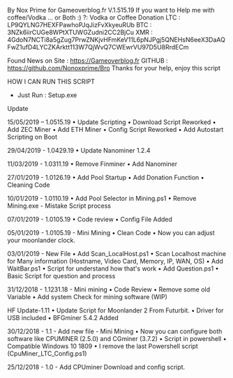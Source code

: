 By Nox Prime for Gameoverblog.fr
V.1.515.19
If you want to Help me with coffee/Vodka ... or Both :) ?:
Vodka or Coffee Donation
LTC : LP9QYLNG7HEXFPawhoPJqJizFvXkyeuRUb
BTC : 3NZk6iirCUGe8WPtXTUWGZudni2CC2BjCu
XMR : 4GdoN7NCTi8a5gZug7PrwZNKjvHFmKeV11L6pNJPgj5QNEHsN6eeX3DaAQFwZ1ufD4LYCZKArktt113W7QjWvQ7CWEwrVU97D5U8RrdECm

Found News on
Site : https://Gameoverblog.fr
GITHUB : https://github.com/Nonoxprime/Bro
Thanks for your help, enjoy this script

HOW I CAN RUN THIS SCRIPT
-	Just Run : Setup.exe 

Update

15/05/2019 – 1.0515.19
•	Update Scripting
•	Download Script Reworked
•	Add ZEC Miner
•	Add ETH Miner
•	Config Script Reworked
•	Add Autostart Scripting on Boot

29/04/2019 - 1.0429.19
•	Update Nanominer 1.2.4

11/03/2019 - 1.0311.19
•	Remove Finminer
•	Add Nanominer

27/01/2019 - 1.0126.19
•	Add Pool Startup
•	Add Donation Function
•	Cleaning Code

10/01/2019 - 1.0110.19
•	Add Pool Selector in Mining.ps1
•	Remove Mining.exe - Mistake Script process

07/01/2019 - 1.0105.19
•	Code review
•	Config File Added

05/01/2019 - 1.0105.19 - Mini Mining
•	Clean Code
•	Now you can adjust your moonlander clock.

03/01/2019 - New File
•	Add Scan_LocalHost.ps1
•	Scan Localhost machine for Many information (Hostname, Video Card, Memory, IP, WAN, OS)
•	Add WaitBar.ps1
•	Script for understand how that's work
•	Add Question.ps1
•	Basic Script for question and process

31/12/2018 - 1.1231.18 - Mini mining
•	Code Review
•	Remove some old Variable
•	Add system Check for mining software (WIP)

HF Update-1.11
•	Update Script for Moonlander 2 From Futurbit.
•	Driver for USB included
•	BFGminer 5.4.2 Added

30/12/2018 - 1.1 - Add new file - Mini Mining
•	Now you can configure both software like CPUMINER (2.5.0) and CGminer (3.7.2)
•	Script in powershell
•	Compatible Windows 10 1809
•	I remove the last Powershell script (CpuMiner_LTC_Config.ps1)

25/12/2018 - 1.0 - Add CPUminer Download and config script.
